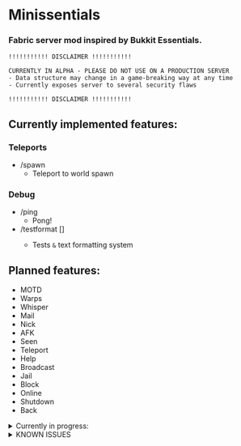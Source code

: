 # Minissentials


### Fabric server mod inspired by Bukkit Essentials.

```
!!!!!!!!!!! DISCLAIMER !!!!!!!!!!!

CURRENTLY IN ALPHA - PLEASE DO NOT USE ON A PRODUCTION SERVER
- Data structure may change in a game-breaking way at any time
- Currently exposes server to several security flaws

!!!!!!!!!!! DISCLAIMER !!!!!!!!!!!
```

## Currently implemented features:

### Teleports

- /spawn
  - Teleport to world spawn

### Debug

- /ping
  - Pong!
- /testformat [<text>]
  - Tests `&` text formatting system

## Planned features:
- MOTD
- Warps
- Whisper
- Mail
- Nick
- AFK
- Seen
- Teleport
- Help
- Broadcast
- Jail
- Block
- Online
- Shutdown
- Back

<details>
<summary>Currently in progress:</summary>

- Nickname injector
- Server-side JSON database structure
- Warps

</details>

<details>
<summary>KNOWN ISSUES</summary>

- gamerule logAdminCommands compat
- need op-only permissions for some commands. there is a pro

</details>